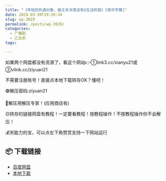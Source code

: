 ```yaml
---
title: "《年轻的外遇对象，被丈夫冷落没有X生活的我》[简中字幕]"
date: 2024-03-30T19:20:34
slug: wp-3029
permalink: /posts/wp-3029/
categories:
  - 广播剧
  - 乙女抓
tags:

---
```


如果两个网盘都没有资源了，看这个网站👉①link3.cc/xianyu21或②vlink.cc/ziyuan21

不需要注册账号！直接点本地下载转存OK？懂吧！

🟢解压密码:ziyuan21

🔵解压用解压专家！(应用商店有)

🟡转存的链接网盘有教程！一定要看教程！按教程操作！不按教程操作你不会解压！

💰🈶能力的宝，可以点左下角赞赏支持一下网站运行

## 📦 下载链接
- [百度网盘](https://blziyuan21.com/pay-download/3029?key=40890bc95f&down_id=0)
- [本地下载](https://blziyuan21.com/pay-download/3029?key=40890bc95f&down_id=1)

